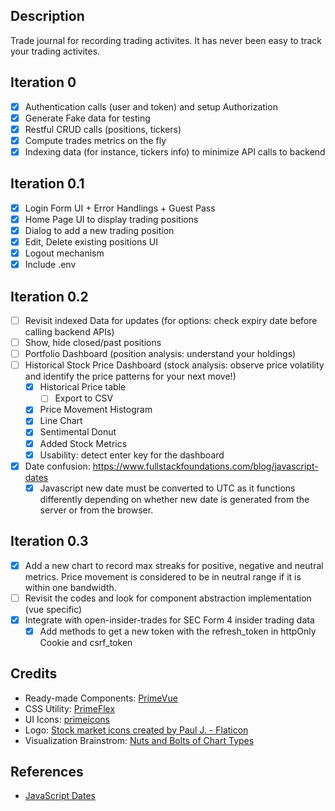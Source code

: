 ## Description 
Trade journal for recording trading activites. It has never been easy to track your trading activites. 

## Iteration 0
- [X] Authentication calls (user and token) and setup Authorization
- [X] Generate Fake data for testing
- [X] Restful CRUD calls (positions, tickers)
- [X] Compute trades metrics on the fly 
- [X] Indexing data (for instance, tickers info) to minimize API calls to backend 
  
## Iteration 0.1
- [X] Login Form UI + Error Handlings + Guest Pass
- [X] Home Page UI to display trading positions 
- [X] Dialog to add a new trading position 
- [X] Edit, Delete existing positions UI
- [X] Logout mechanism 
- [X] Include .env 

## Iteration 0.2
- [ ] Revisit indexed Data for updates (for options: check expiry date before calling backend APIs)
- [ ] Show, hide closed/past positions
- [ ] Portfolio Dashboard (position analysis: understand your holdings)
- [ ] Historical Stock Price Dashboard (stock analysis: observe price volatility and identify the price patterns for your next move!)
  - [X] Historical Price table 
    - [ ] Export to CSV  
  - [X] Price Movement Histogram 
  - [X] Line Chart
  - [X] Sentimental Donut 
  - [X] Added Stock Metrics
  - [X] Usability: detect enter key for the dashboard
- [X] Date confusion: https://www.fullstackfoundations.com/blog/javascript-dates
  - [X] Javascript new date must be converted to UTC as it functions differently depending on whether new date is generated from the server or from the browser. 

## Iteration 0.3 
- [X] Add a new chart to record max streaks for positive, negative and neutral metrics. Price movement is considered to be in neutral range if it is within one bandwidth. 
- [ ] Revisit the codes and look for component abstraction implementation (vue specific)
- [X] Integrate with open-insider-trades for SEC Form 4 insider trading data
  - [X] Add methods to get a new token with the refresh_token in httpOnly Cookie and csrf_token 

## Credits 
- Ready-made Components: [PrimeVue](https://primevue.org/)
- CSS Utility: [PrimeFlex](https://primeflex.org)
- UI Icons: [primeicons](https://www.npmjs.com/package/primeicons)
- Logo: <a href="https://www.flaticon.com/free-icons/stock-market" title="stock market icons">Stock market icons created by Paul J. - Flaticon</a>
- Visualization Brainstrom: [Nuts and Bolts of Chart Types](https://cdn-infographic.pressidium.com/wp-content/uploads/Graph-and-Chart-Types-Infographic.jpg)

## References
- [JavaScript Dates](https://www.fullstackfoundations.com/blog/javascript-dates)


